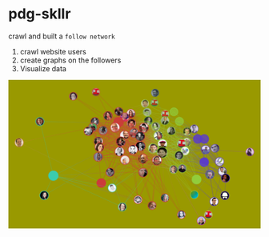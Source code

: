 # pdg-skllr

crawl and built a `follow network`

1. crawl website users
2. create graphs on the followers
3. Visualize data 

![network](https://github.com/ynnk/pdg-skllr/blob/master/s1.png?raw=true)
